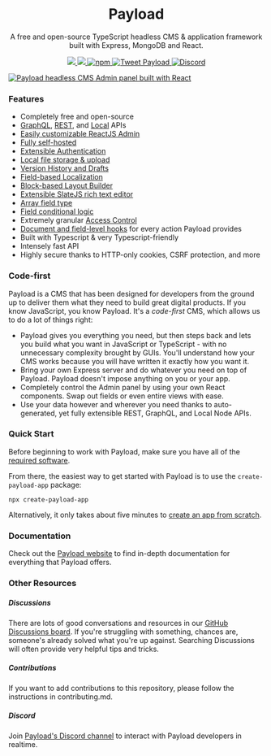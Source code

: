 <h1 align="center">Payload</h1>
<p align="center">A free and open-source TypeScript headless CMS & application framework built with Express, MongoDB and React.</p>
<p align="center">
  <a href="https://opensource.org/licenses/MIT">
    <img src="https://img.shields.io/badge/License-MIT-blue.svg" />
  </a>
  <a href="https://github.com/payloadcms/payload/actions">
    <img src="https://github.com/payloadcms/payload/workflows/build/badge.svg" />
  </a>
  <a href="https://www.npmjs.com/package/payload">
    <img alt="npm" src="https://img.shields.io/npm/v/payload" />
  </a>

  <a href="https://twitter.com/intent/tweet?text=Payload%20-%20A%20self-hosted%2C%20headless%20JavaScript%20CMS%20%26%20application%20framework&url=https%3A%2F%2Fgithub.com%2Fpayloadcms%2Fpayload">
  <img alt="Tweet Payload" src="https://img.shields.io/twitter/url/http/shields.io.svg?style=social" />
  </a>

  <a href="https://discord.com/invite/r6sCXqVk3v">
    <img alt="Discord" src="https://img.shields.io/discord/967097582721572934?label=Discord" />
  </a>
</p>

<a href="https://payloadcms.com">
  <img src="https://payloadcms.com/images/og-image.jpg" alt="Payload headless CMS Admin panel built with React" />
</a>

### Features

- Completely free and open-source
- [GraphQL](https://payloadcms.com/docs/graphql/overview), [REST](https://payloadcms.com/docs/rest-api/overview), and [Local](https://payloadcms.com/docs/local-api/overview) APIs
- [Easily customizable ReactJS Admin](https://payloadcms.com/docs/admin/overview)
- [Fully self-hosted](https://payloadcms.com/docs/production/deployment)
- [Extensible Authentication](https://payloadcms.com/docs/authentication/overview)
- [Local file storage & upload](https://payloadcms.com/docs/upload/overview)
- [Version History and Drafts](https://payloadcms.com/docs/versions/overview)
- [Field-based Localization](https://payloadcms.com/docs/configuration/localization)
- [Block-based Layout Builder](https://payloadcms.com/docs/fields/blocks)
- [Extensible SlateJS rich text editor](https://payloadcms.com/docs/fields/rich-text)
- [Array field type](https://payloadcms.com/docs/fields/array)
- [Field conditional logic](https://payloadcms.com/docs/fields/overview#conditional-logic)
- Extremely granular [Access Control](https://payloadcms.com/docs/access-control/overview)
- [Document and field-level hooks](https://payloadcms.com/docs/hooks/overview) for every action Payload provides
- Built with Typescript & very Typescript-friendly
- Intensely fast API
- Highly secure thanks to HTTP-only cookies, CSRF protection, and more

### Code-first

Payload is a CMS that has been designed for developers from the ground up to deliver them what they need to build great digital products. If you know JavaScript, you know Payload. It's a _code-first_ CMS, which allows us to do a lot of things right:

- Payload gives you everything you need, but then steps back and lets you build what you want in JavaScript or TypeScript - with no unnecessary complexity brought by GUIs. You'll understand how your CMS works because you will have written it exactly how you want it.
- Bring your own Express server and do whatever you need on top of Payload. Payload doesn't impose anything on you or your app.
- Completely control the Admin panel by using your own React components. Swap out fields or even entire views with ease.
- Use your data however and wherever you need thanks to auto-generated, yet fully extensible REST, GraphQL, and Local Node APIs.

### Quick Start

Before beginning to work with Payload, make sure you have all of the [required software](https://payloadcms.com/docs/getting-started/installation).

From there, the easiest way to get started with Payload is to use the `create-payload-app` package:

```
npx create-payload-app
```

Alternatively, it only takes about five minutes to [create an app from scratch](https://payloadcms.com/docs/getting-started/installation#from-scratch).

### Documentation

Check out the [Payload website](https://payloadcms.com/docs/getting-started/what-is-payload) to find in-depth documentation for everything that Payload offers.

### Other Resources

##### Discussions

There are lots of good conversations and resources in our [GitHub Discussions board](https://github.com/payloadcms/payload/discussions). If you're struggling with something, chances are, someone's already solved what you're up against. Searching Discussions will often provide very helpful tips and tricks.

##### Contributions

If you want to add contributions to this repository, please follow the instructions in contributing.md.

##### Discord

Join [Payload's Discord channel](https://discord.com/invite/r6sCXqVk3v) to interact with Payload developers in realtime.
